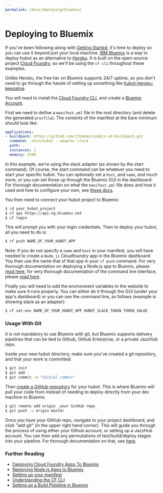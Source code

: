 ```yaml
---
permalink: /docs/deploying/bluemix/
---
```


# Deploying to Bluemix

If you've been following along with [Getting Started](../index.md), it's time
to deploy so you can use it beyond just your local machine.
[IBM Bluemix](http://bluemix.net) is a way to deploy hubot as an alternative to
[Heroku](/docs/deploying/heroku.md). It is built on the open-source project
[Cloud Foundry](https://www.cloudfoundry.org/), so we'll be using the `cf cli`
throughout these examples.

Unlike Heroku, the free tier on Bluemix supports 24/7 uptime, so you don't need
to go through the hassle of setting up something like
[hubot-heroku-keepalive](https://github.com/hubot-scripts/hubot-heroku-keepalive).

You will need to install the
[Cloud Foundry CLI](https://github.com/cloudfoundry/cli/releases), and create a
[Bluemix Account](http://bluemix.net).

First we need to define a `manifest.yml` file in the root directory (and delete
the generated `procfile`). The contents of the manifest at the bare minimum
should look like:

```yml
applications:
- buildpack: https://github.com/jthomas/nodejs-v4-buildpack.git
  command: ./bin/hubot --adapter slack
  path: .
  instances: 1
  memory: 256M
```

In this example, we're using the slack adapter (as shown by the start command).
Of course, the start command can be whatever you need to start your specific
hubot. You can optionally set a `host`, and `name`, and much more, or you can
set those up through the Bluemix GUI in the dashboard. For thorough
documentation on what the `manifest.yml` file does and how it used and how to
configure your own, see
[these docs](https://docs.cloudfoundry.org/devguide/deploy-apps/manifest.html).

You then need to connect your hubot project to Bluemix:

```sh
$ cd your_hubot_project
$ cf api https://api.ng.bluemix.net
$ cf login
```

This will prompt you with your login credentials. Then to deploy your hubot, all
you need to do is:

```sh
$ cf push NAME_OF_YOUR_HUBOT_APP
```

Note: if you do not specify a `name` and `host` in your manifest, you will have
needed to create a `Node.js` Cloudfoundry app in the Bluemix dashboard. You then
use the name that of that app in your `cf push` command. For very thorough
documentation on deploying a Node.js app to Bluemix, please
[read here](https://www.ng.bluemix.net/docs/starters/nodejs/index.html), for
very thorough documentation of the command line interface, please
[read here](https://www.ng.bluemix.net/docs/cli/reference/cfcommands/index.html).

Finally you will need to add the environment variables to the website to make
sure it runs properly. You can either do it through the GUI (under your app's
dashboard) or you can use the command line, as follows (example is showing slack
as an adapter):

```sh
$ cf set-env NAME_OF_YOUR_HUBOT_APP HUBOT_SLACK_TOKEN TOKEN_VALUE
```

### Usage With Git

It is not mandatory to use Bluemix with git, but Bluemix supports delivery
pipelines that can be tied to Github, Github Enterprise, or a private JazzHub
repo.

Inside your new hubot directory, make sure you've created a git repository,
and that your work is committed:

```sh
$ git init
$ git add .
$ git commit -m "Initial commit"
```

Then [create a GitHub repository](https://help.github.com/articles/create-a-repo/)
for your hubot. This is where Bluemix will pull your code from instead of
needing to deploy directly from your dev machine to Bluemix.

```sh
$ git remote add origin _your GitHub repo_
$ git push -u origin master
```

Once you have your GitHub repo, navigate to your project dashboard, and click
"add git" (in the upper right hand corner). This will guide you through the
process of using either your Github account, or setting up a JazzHub account.
You can then add any permutations of test/build/deploy stages into your
pipeline. For thorough documentation on that, see
[here](https://www.ng.bluemix.net/docs/#services/DeliveryPipeline/index.html#getstartwithCD).

### Further Reading

  - [Deploying Cloud Foundry Apps To Bluemix](https://www.ng.bluemix.net/docs/cfapps/runtimes.html)
  - [Neploying Node.js Apps to Bluemix](https://www.ng.bluemix.net/docs/starters/nodejs/index.html)
  - [Setting up your manifest](https://docs.cloudfoundry.org/devguide/deploy-apps/manifest.html)
  - [Understanding the CF CLI](https://www.ng.bluemix.net/docs/cli/reference/cfcommands/index.html)
  - [Setting up a Build Pipleline in Bluemix](https://www.ng.bluemix.net/docs/#services/DeliveryPipeline/index.html#getstartwithCD)
